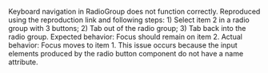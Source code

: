 Keyboard navigation in RadioGroup does not function correctly. Reproduced using the reproduction link and following steps: 1) Select item 2 in a radio group with 3 buttons; 2) Tab out of the radio group; 3) Tab back into the radio group. Expected behavior: Focus should remain on item 2. Actual behavior: Focus moves to item 1. This issue occurs because the input elements produced by the radio button component do not have a name attribute.
